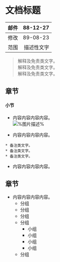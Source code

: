 文档标题
===

|邮件|88-12-27|
|:---|---:|
|修改|89-08-23|
|范围|描述性文字|

> 解释及免责类文字。<br>
> 解释及免责类文字。<br>
> 解释及免责类文字。<br>

## 章节

#### 小节

- 内容内容内容内容。
<br>![%图片描述%](https://github.com/nextZZ010/general-public-reference/blob/master/rsc/png/haneta.PNG)

- 内容内容内容内容。

```
* 备注类文字。
* 备注类文字。
* 备注类文字。
```

- 内容内容内容内容。

## 章节

- 内容内容内容内容。
    - 分组
    - 分组
    - 分组
    - 分组
        - 小组
        - 小组
        - 小组
        - 小组
    - 分组

<eof>

